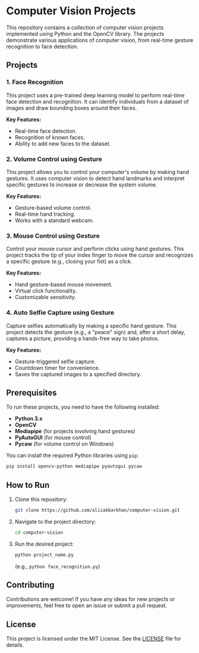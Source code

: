 # Computer Vision Projects

This repository contains a collection of computer vision projects implemented using Python and the OpenCV library. The projects demonstrate various applications of computer vision, from real-time gesture recognition to face detection.

## Projects

### 1\. Face Recognition

This project uses a pre-trained deep learning model to perform real-time face detection and recognition. It can identify individuals from a dataset of images and draw bounding boxes around their faces.

**Key Features:**

  - Real-time face detection.
  - Recognition of known faces.
  - Ability to add new faces to the dataset.


### 2\. Volume Control using Gesture

This project allows you to control your computer's volume by making hand gestures. It uses computer vision to detect hand landmarks and interpret specific gestures to increase or decrease the system volume.

**Key Features:**

  - Gesture-based volume control.
  - Real-time hand tracking.
  - Works with a standard webcam.


### 3\. Mouse Control using Gesture

Control your mouse cursor and perform clicks using hand gestures. This project tracks the tip of your index finger to move the cursor and recognizes a specific gesture (e.g., closing your fist) as a click.

**Key Features:**

  - Hand gesture-based mouse movement.
  - Virtual click functionality.
  - Customizable sensitivity.


### 4\. Auto Selfie Capture using Gesture

Capture selfies automatically by making a specific hand gesture. This project detects the gesture (e.g., a "peace" sign) and, after a short delay, captures a picture, providing a hands-free way to take photos.

**Key Features:**

  - Gesture-triggered selfie capture.
  - Countdown timer for convenience.
  - Saves the captured images to a specified directory.

## Prerequisites

To run these projects, you need to have the following installed:

  - **Python 3.x**
  - **OpenCV**
  - **Mediapipe** (for projects involving hand gestures)
  - **PyAutoGUI** (for mouse control)
  - **Pycaw** (for volume control on Windows)

You can install the required Python libraries using `pip`:

```bash
pip install opencv-python mediapipe pyautogui pycaw
```

## How to Run

1.  Clone this repository:

    ```bash
    git clone https://github.com/aliiakbarkhan/computer-vision.git
    ```

2.  Navigate to the project directory:

    ```bash
    cd computer-vision
    ```

3.  Run the desired project:

    ```bash
    python project_name.py
    ```

    (e.g., `python face_recognition.py`)

## Contributing

Contributions are welcome\! If you have any ideas for new projects or improvements, feel free to open an issue or submit a pull request.

## License

This project is licensed under the MIT License. See the [LICENSE](https://www.google.com/search?q=LICENSE) file for details.
